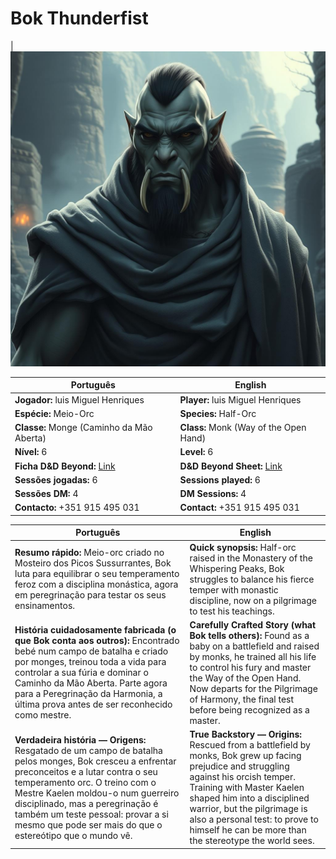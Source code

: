 # Bok Thunderfist

|![Bok Thunderfist](pc_bok_thunderfist.png) 

| Português                                                                    | English                                                                      |
| ---------------------------------------------------------------------------- | ---------------------------------------------------------------------------- |
| **Jogador:** luis Miguel Henriques                                           | **Player:** luis Miguel Henriques                                            |
| **Espécie:** Meio-Orc                                                        | **Species:** Half-Orc                                                        |
| **Classe:** Monge (Caminho da Mão Aberta)                                    | **Class:** Monk (Way of the Open Hand)                                       |
| **Nível:** 6                                                                 | **Level:** 6                                                                 |
| **Ficha D&D Beyond:** [Link](https://www.dndbeyond.com/characters/138745784) | **D&D Beyond Sheet:** [Link](https://www.dndbeyond.com/characters/138745784) |
| **Sessões jogadas:** 6                                                       | **Sessions played:** 6                                                       |
| **Sessões DM:** 4                                                            | **DM Sessions:** 4                                                           |
| **Contacto:** +351 915 495 031                                               | **Contact:** +351 915 495 031                                                |

| Português | English |
|-----------|---------|
| **Resumo rápido:** Meio-orc criado no Mosteiro dos Picos Sussurrantes, Bok luta para equilibrar o seu temperamento feroz com a disciplina monástica, agora em peregrinação para testar os seus ensinamentos. | **Quick synopsis:** Half-orc raised in the Monastery of the Whispering Peaks, Bok struggles to balance his fierce temper with monastic discipline, now on a pilgrimage to test his teachings. |
| **História cuidadosamente fabricada (o que Bok conta aos outros):** Encontrado bebé num campo de batalha e criado por monges, treinou toda a vida para controlar a sua fúria e dominar o Caminho da Mão Aberta. Parte agora para a Peregrinação da Harmonia, a última prova antes de ser reconhecido como mestre. | **Carefully Crafted Story (what Bok tells others):** Found as a baby on a battlefield and raised by monks, he trained all his life to control his fury and master the Way of the Open Hand. Now departs for the Pilgrimage of Harmony, the final test before being recognized as a master. |
| **Verdadeira história — Origens:** Resgatado de um campo de batalha pelos monges, Bok cresceu a enfrentar preconceitos e a lutar contra o seu temperamento orc. O treino com o Mestre Kaelen moldou-o num guerreiro disciplinado, mas a peregrinação é também um teste pessoal: provar a si mesmo que pode ser mais do que o estereótipo que o mundo vê. | **True Backstory — Origins:** Rescued from a battlefield by monks, Bok grew up facing prejudice and struggling against his orcish temper. Training with Master Kaelen shaped him into a disciplined warrior, but the pilgrimage is also a personal test: to prove to himself he can be more than the stereotype the world sees. |



















